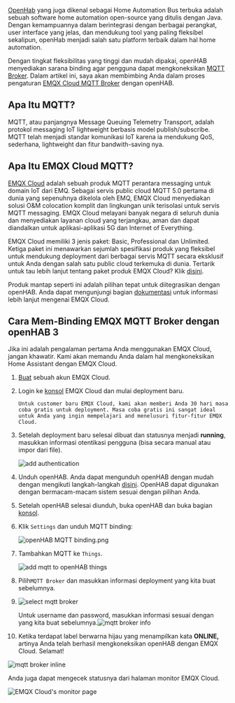 [OpenHab](https://www.openhab.org/) yang juga dikenal sebagai Home Automation Bus terbuka adalah sebuah software home automation open-source yang ditulis dengan Java. Dengan kemampuannya dalam berintegrasi dengan berbagai perangkat, user interface yang jelas, dan mendukung tool yang paling fleksibel sekalipun, openHab menjadi salah satu platform terbaik dalam hal home automation.

Dengan tingkat fleksibilitas yang tinggi dan mudah dipakai, openHAB menyediakan sarana binding agar pengguna dapat mengkoneksikan [MQTT Broker](https://www.emqx.com/en/products/emqx). Dalam artikel ini, saya akan membimbing Anda dalam proses pengaturan [EMQX Cloud MQTT Broker](https://www.emqx.com/en/cloud) dengan openHAB.



## Apa Itu MQTT?

MQTT, atau panjangnya Message Queuing Telemetry Transport, adalah protokol messaging IoT lightweight berbasis model publish/subscribe. MQTT telah menjadi standar komunikasi IoT karena ia mendukung QoS, sederhana, lightweight dan fitur bandwith-saving nya.



## Apa Itu EMQX Cloud MQTT?

[EMQX Cloud](https://www.emqx.com/en/cloud) adalah sebuah produk MQTT perantara messaging untuk domain IoT dari EMQ. Sebagai servis public cloud MQTT 5.0 pertama di dunia yang sepenuhnya dikelola oleh EMQ, EMQX Cloud menyediakan solusi O&M colocation komplit dan lingkungan unik terisolasi untuk servis MQTT messaging. EMQX Cloud melayani banyak negara di seluruh dunia dan menyediakan layanan cloud yang terjangkau, aman dan dapat diandalkan untuk aplikasi-aplikasi 5G dan Internet of Everything.  

EMQX Cloud memiliki 3 jenis paket: Basic, Professional dan Unlimited. Ketiga paket ini menawarkan sejumlah spesifikasi produk yang fleksibel untuk mendukung deployment dari berbagai servis MQTT secara eksklusif untuk Anda dengan salah satu public cloud terkemuka di dunia. Tertarik untuk tau lebih lanjut tentang paket produk EMQX Cloud? Klik [disini](https://docs.emqx.io/en/cloud/latest/pricing.html). 

Produk mantap seperti ini adalah pilihan tepat untuk diitegrasikan dengan openHAB. Anda dapat mengunjungi bagian [dokumentasi](https://docs.emqx.io/en/cloud/latest/) untuk informasi lebih lanjut mengenai EMQX Cloud.



## Cara Mem-Binding EMQX MQTT Broker dengan openHAB 3

Jika ini adalah pengalaman pertama Anda menggunakan EMQX Cloud, jangan khawatir. Kami akan memandu Anda dalam hal mengkoneksikan Home Assistant dengan EMQX Cloud.

1. [Buat](https://accounts.emqx.io/signup?continue=https:/cloud.emqx.io/) sebuah akun EMQX Cloud.

2. Login ke [konsol](https://cloud.emqx.io/console/) EMQX Cloud dan mulai deployment baru.

   ```tip
   Untuk customer baru EMQX Cloud, kami akan memberi Anda 30 hari masa coba gratis untuk deployment. Masa coba gratis ini sangat ideal untuk Anda yang ingin mempelajari and menelusuri fitur-fitur EMQX Cloud.
   ```

3. Setelah deployment baru selesai dibuat dan statusnya menjadi **running**, masukkan informasi otentikasi pengguna (bisa secara manual atau impor dari file).

   ![add authentication](https://docs.emqx.io/assets/img/auth.6543e1b4.png)

4. Unduh openHAB. Anda dapat mengunduh openHAB dengan mudah dengan mengikuti langkah-langkah [disini](https://www.openhab.org/docs/installation/). OpenHAB dapat digunakan dengan bermacam-macam sistem sesuai dengan pilihan Anda.

5. Setelah openHAB selesai diunduh, buka openHAB dan buka bagian [konsol](http://localhost:8080/).

6. Klik `Settings` dan unduh MQTT binding:

    ![openHAB MQTT binding.png](https://static.emqx.net/images/cc395740e3aaa6c3b7f6599f38543c16.png)


7. Tambahkan MQTT ke  `Things`.

    ![add mqtt to openHAB things](https://static.emqx.net/images/b6f79d674a5fb01e49e4a391d751b2d1.png)

8. Pilih`MQTT Broker` dan masukkan informasi deployment yang kita buat sebelumnya.

9. ![select mqtt broker](https://static.emqx.net/images/1589a0bec044b3ce55522c81a47a8f85.png)

   Untuk username dan password, masukkan informasi sesuai dengan yang kita buat sebelumnya.![mqtt broker info](https://static.emqx.net/images/30bc01230493f1da0cb7c39818905a9c.png)

10. Ketika terdapat label berwarna hijau yang menampilkan kata **ONLINE,** artinya Anda telah berhasil mengkoneksikan openHAB dengan EMQX Cloud. Selamat!

![mqtt broker inline](https://static.emqx.net/images/a29093ef1b02ff829a64a6785c57c9b6.png)

   Anda juga dapat mengecek statusnya dari halaman monitor EMQX Cloud.

![EMQX Cloud's monitor page](https://static.emqx.net/images/8077ce96ef86b572fb6c15b1b8343cd0.png)
